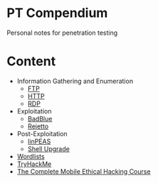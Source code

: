 # PT Compendium
Personal notes for penetration testing

# Content
- Information Gathering and Enumeration
  - [FTP](/Information%20Gathering%20and%20Enumeration/FTP.md)
  - [HTTP](/Information%20Gathering%20and%20Enumeration/HTTP.md)
  - [RDP](/Information%20Gathering%20and%20Enumeration/RDP.md)
- Exploitation
  - [BadBlue](/Exploitation/BadBlue.md)
  - [Rejetto](/Exploitation/Rejetto.md)
- Post-Exploitation
  - [linPEAS](/Post-Exploitation/linPEAS.md)
  - [Shell Upgrade](Post-Exploitation/Shell-Upgrade.md)
- [Wordlists](/Wordlists.md)
- [TryHackMe](/TryHackMe.md)
- [The Complete Mobile Ethical Hacking Course](/Courses/the-complete-mobile-ethical-hacking-course.md)
